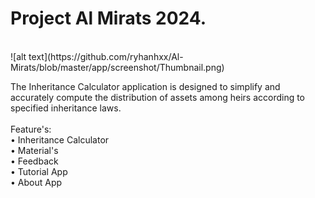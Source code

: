<h1><b>Project Al Mirats 2024.</b></h1>
<br />
![alt text](https://github.com/ryhanhxx/Al-Mirats/blob/master/app/screenshot/Thumbnail.png)

The Inheritance Calculator application is designed to simplify and accurately compute the distribution of assets among heirs according to specified inheritance laws.<br />
<br />
Feature's: <br />
• Inheritance Calculator<br />
• Material's <br />
• Feedback <br />
• Tutorial App <br />
• About App <br />
